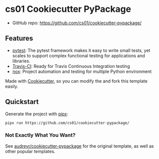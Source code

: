 # cs01 Cookiecutter PyPackage

-   GitHub repo: https://github.com/cs01/cookiecutter-pypackage/

## Features

-   [pytest](https://docs.pytest.org/en/latest/): The pytest framework makes it easy to write small tests, yet scales to support complex functional testing for applications and libraries.
-   [Travis-CI](https://travis-ci.org/): Ready for Travis Continuous Integration testing
-   [nox](https://pypi.org/project/nox/): Project automation and testing for multiple Python environment

Made with [Cookiecutter](https://cookiecutter.readthedocs.io/en/latest/index.html), so you can modify the and fork this template easily.

## Quickstart


Generate the project with [pipx](https://github.com/pipxproject/pipx/):

```
pipx run https://github.com/cs01/cookiecutter-pypackage/
```

### Not Exactly What You Want?

See [audreyr/cookiecutter-pypackage](https://github.com/audreyr/cookiecutter-pypackage) for the original template, as well as other popular templates.
